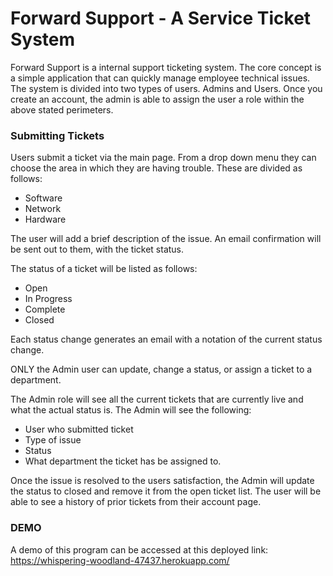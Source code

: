 # Forward Support - A Service Ticket System

Forward Support is a internal support ticketing system. The core concept is a simple application that can quickly manage employee technical issues.  The system is divided into two types of users. Admins and Users. Once you create an account, the admin is able to assign the user a role within the above stated perimeters.  

### Submitting Tickets
Users submit a ticket via the main page. From a drop down menu they can choose the area in which they are having trouble. These are divided as follows:

* Software
* Network
* Hardware

The user will add a brief description of the issue. An email confirmation will be sent out to them, with the ticket status. 

The status of a ticket will be listed as follows:

* Open
* In Progress
* Complete
* Closed

Each status change generates an email with a notation of the current status change.

ONLY the Admin user can update, change a status, or assign a ticket to a department.

The Admin role will see all the current tickets that are currently live and what the actual status is. The Admin will see the following:

* User who submitted ticket
* Type of issue
* Status
* What department the ticket has be assigned to.

Once the issue is resolved to the users satisfaction, the Admin will update the status to closed and remove it from the open ticket list. The user will be able to see a history of prior tickets from their account page.

### DEMO

A demo of this program can be accessed at this deployed link:
https://whispering-woodland-47437.herokuapp.com/
